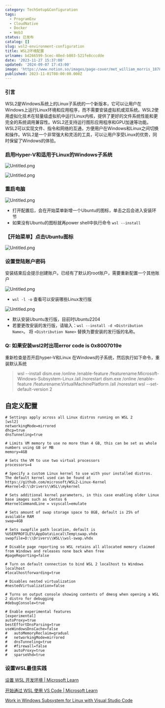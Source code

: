 ```yaml
---
category: TechSetup&Configuration
tags:
  - ProgramEnv
  - CloudNative
  - Docker
  - Web3
status: 已发布
catalog: []
slug: wsl2-environment-configuration
title: WSL2环境配置
urlname: bd266599-5cec-40ed-b803-521fe8cccdde
date: '2023-11-27 15:37:00'
updated: '2024-09-07 17:43:00'
image: 'https://www.notion.so/images/page-cover/met_william_morris_1878.jpg'
published: 2023-11-01T08:00:00.000Z
---
```


### 引言


WSL2是Windows系统上的Linux子系统的一个新版本，它可以让用户在Windows上运行Linux环境和应用程序，而不需要安装虚拟机或双系统。WSL2使用虚拟化技术在轻量级虚拟机中运行Linux内核，提供了更好的文件系统性能和更完全的系统调用兼容性。WSL2还支持运行图形应用程序和GPU加速等功能。WSL2可以实现文件、指令和网络的互通，方便用户在Windows和Linux之间切换和操作。WSL2是一个非常强大和灵活的工具，可以让用户享受Linux的优势，同时保留了Windows的体验。


### 启用Hyper-V和适用于Linux的Windows子系统


![Untitled.png](https://prod-files-secure.s3.us-west-2.amazonaws.com/5d24fe63-e567-4804-86f9-9fdc62e13082/62efe4d1-37d6-4606-a7b8-34dcd63ff38a/Untitled.png?X-Amz-Algorithm=AWS4-HMAC-SHA256&X-Amz-Content-Sha256=UNSIGNED-PAYLOAD&X-Amz-Credential=ASIAZI2LB466U3MHDKTF%2F20250209%2Fus-west-2%2Fs3%2Faws4_request&X-Amz-Date=20250209T213304Z&X-Amz-Expires=3600&X-Amz-Security-Token=IQoJb3JpZ2luX2VjEJT%2F%2F%2F%2F%2F%2F%2F%2F%2F%2FwEaCXVzLXdlc3QtMiJHMEUCIQDF00kludIFMJq2g02zFQd%2FN6iJBVJjwc8omu9vWNTx2wIgPc1GpSZwFaeVFteJSu%2FihBHUgbz4DK8U03sYd6UCpnQqiAQIrf%2F%2F%2F%2F%2F%2F%2F%2F%2F%2FARAAGgw2Mzc0MjMxODM4MDUiDNNRiXM%2FmVmDG8sSiircAxGMeJeWTRoH8auccMtK%2F9WOAV3BcYbLTcbMMS5Qv92oMGMlSAhleyA9jsbFv8Us1B1IstFbPy2hg9qbTuvcrKj6%2Fvwgp7LWbZMl6eVO%2BEw4XtJk34kS72gMz66WtDhK5jAHlMnVel4Hl3nLVlyke6igjFL45L6rH%2F0C7x4ta%2FFGmKIaWfvk2t4GYKuTvF3KC0DiF%2Fb9BJfgo06XsJ%2BFNwv6WFnTDYVHjzIGUN4SfNZOYpenYqcAf4PhPbphps3UL%2BylI3tp%2Bbhqv%2B7ZEweqDdKh8aAqwol08TuMKtxnzUB3%2FXY4yXf%2F2yleAAVDX%2F2wzjDEV6WrHj8jtqxD3Ih6GNoeRfG3U7xxzZA7pqgOTe%2F%2BVj3p6VoT3oiulkNZwKeisvNTyQTz04jG50E53HPN%2B3pf0KTzkfItsyNCnj2pcrt4nvg8%2F8%2FZFmZKLFNzBdzBTA%2BFYYh7evGY8m3ILqgkdGjDm3itDF4o1A3lXowOaQgD17zU5xy6toQsRwqda%2BsTx2KzsoQPMBEOmeonw7N1qV7ZXi%2FTSvQv0PLOpuQOZazmb5s8h9blfiw4ufGtnG6aWjHWuTmIKw0DP8mO%2B0Hi36B9%2FjQiNWDQav6Vrti5W8AhI9kzB%2FbaK7Fl17d2MIqOpL0GOqUBjYQMTgwZEryFcV5xA5svc65NVE5W6K6ec3YkUww2J5%2BQmXldKhhty%2FuRq8mTT1Tm76H0hqYd2FkNaAV52d6c7YBAZm%2B4XK9Se2tuLtEoEfKfc4YoV15lLbuAdDllO1ngBZ%2Fqu0y0iE12PP9wAtlGXMdahrbJNwXp%2FE2iCVf6kem3SngtYA5d3UlLfNifMOABh8RRVtN5nCia9qI9pTQrDP0zkwZJ&X-Amz-Signature=53396aa51ab2d24012fe2022c138996ee614ce63cfb1cfe3c1908ea1d47f7a61&X-Amz-SignedHeaders=host&x-id=GetObject)


![Untitled.png](https://prod-files-secure.s3.us-west-2.amazonaws.com/5d24fe63-e567-4804-86f9-9fdc62e13082/74866fe6-9ce5-4055-94c5-4900f6f5ff8b/Untitled.png?X-Amz-Algorithm=AWS4-HMAC-SHA256&X-Amz-Content-Sha256=UNSIGNED-PAYLOAD&X-Amz-Credential=ASIAZI2LB466U3MHDKTF%2F20250209%2Fus-west-2%2Fs3%2Faws4_request&X-Amz-Date=20250209T213304Z&X-Amz-Expires=3600&X-Amz-Security-Token=IQoJb3JpZ2luX2VjEJT%2F%2F%2F%2F%2F%2F%2F%2F%2F%2FwEaCXVzLXdlc3QtMiJHMEUCIQDF00kludIFMJq2g02zFQd%2FN6iJBVJjwc8omu9vWNTx2wIgPc1GpSZwFaeVFteJSu%2FihBHUgbz4DK8U03sYd6UCpnQqiAQIrf%2F%2F%2F%2F%2F%2F%2F%2F%2F%2FARAAGgw2Mzc0MjMxODM4MDUiDNNRiXM%2FmVmDG8sSiircAxGMeJeWTRoH8auccMtK%2F9WOAV3BcYbLTcbMMS5Qv92oMGMlSAhleyA9jsbFv8Us1B1IstFbPy2hg9qbTuvcrKj6%2Fvwgp7LWbZMl6eVO%2BEw4XtJk34kS72gMz66WtDhK5jAHlMnVel4Hl3nLVlyke6igjFL45L6rH%2F0C7x4ta%2FFGmKIaWfvk2t4GYKuTvF3KC0DiF%2Fb9BJfgo06XsJ%2BFNwv6WFnTDYVHjzIGUN4SfNZOYpenYqcAf4PhPbphps3UL%2BylI3tp%2Bbhqv%2B7ZEweqDdKh8aAqwol08TuMKtxnzUB3%2FXY4yXf%2F2yleAAVDX%2F2wzjDEV6WrHj8jtqxD3Ih6GNoeRfG3U7xxzZA7pqgOTe%2F%2BVj3p6VoT3oiulkNZwKeisvNTyQTz04jG50E53HPN%2B3pf0KTzkfItsyNCnj2pcrt4nvg8%2F8%2FZFmZKLFNzBdzBTA%2BFYYh7evGY8m3ILqgkdGjDm3itDF4o1A3lXowOaQgD17zU5xy6toQsRwqda%2BsTx2KzsoQPMBEOmeonw7N1qV7ZXi%2FTSvQv0PLOpuQOZazmb5s8h9blfiw4ufGtnG6aWjHWuTmIKw0DP8mO%2B0Hi36B9%2FjQiNWDQav6Vrti5W8AhI9kzB%2FbaK7Fl17d2MIqOpL0GOqUBjYQMTgwZEryFcV5xA5svc65NVE5W6K6ec3YkUww2J5%2BQmXldKhhty%2FuRq8mTT1Tm76H0hqYd2FkNaAV52d6c7YBAZm%2B4XK9Se2tuLtEoEfKfc4YoV15lLbuAdDllO1ngBZ%2Fqu0y0iE12PP9wAtlGXMdahrbJNwXp%2FE2iCVf6kem3SngtYA5d3UlLfNifMOABh8RRVtN5nCia9qI9pTQrDP0zkwZJ&X-Amz-Signature=f02ce07eecfb3ee8889e8b5f6d47b05d200fcfecb2cdaa0bde0ebc5bf3257e54&X-Amz-SignedHeaders=host&x-id=GetObject)


### 重启电脑


![Untitled.png](https://prod-files-secure.s3.us-west-2.amazonaws.com/5d24fe63-e567-4804-86f9-9fdc62e13082/ed8ca255-2fda-4c1b-9b1a-f1896300e8e7/Untitled.png?X-Amz-Algorithm=AWS4-HMAC-SHA256&X-Amz-Content-Sha256=UNSIGNED-PAYLOAD&X-Amz-Credential=ASIAZI2LB466U3MHDKTF%2F20250209%2Fus-west-2%2Fs3%2Faws4_request&X-Amz-Date=20250209T213304Z&X-Amz-Expires=3600&X-Amz-Security-Token=IQoJb3JpZ2luX2VjEJT%2F%2F%2F%2F%2F%2F%2F%2F%2F%2FwEaCXVzLXdlc3QtMiJHMEUCIQDF00kludIFMJq2g02zFQd%2FN6iJBVJjwc8omu9vWNTx2wIgPc1GpSZwFaeVFteJSu%2FihBHUgbz4DK8U03sYd6UCpnQqiAQIrf%2F%2F%2F%2F%2F%2F%2F%2F%2F%2FARAAGgw2Mzc0MjMxODM4MDUiDNNRiXM%2FmVmDG8sSiircAxGMeJeWTRoH8auccMtK%2F9WOAV3BcYbLTcbMMS5Qv92oMGMlSAhleyA9jsbFv8Us1B1IstFbPy2hg9qbTuvcrKj6%2Fvwgp7LWbZMl6eVO%2BEw4XtJk34kS72gMz66WtDhK5jAHlMnVel4Hl3nLVlyke6igjFL45L6rH%2F0C7x4ta%2FFGmKIaWfvk2t4GYKuTvF3KC0DiF%2Fb9BJfgo06XsJ%2BFNwv6WFnTDYVHjzIGUN4SfNZOYpenYqcAf4PhPbphps3UL%2BylI3tp%2Bbhqv%2B7ZEweqDdKh8aAqwol08TuMKtxnzUB3%2FXY4yXf%2F2yleAAVDX%2F2wzjDEV6WrHj8jtqxD3Ih6GNoeRfG3U7xxzZA7pqgOTe%2F%2BVj3p6VoT3oiulkNZwKeisvNTyQTz04jG50E53HPN%2B3pf0KTzkfItsyNCnj2pcrt4nvg8%2F8%2FZFmZKLFNzBdzBTA%2BFYYh7evGY8m3ILqgkdGjDm3itDF4o1A3lXowOaQgD17zU5xy6toQsRwqda%2BsTx2KzsoQPMBEOmeonw7N1qV7ZXi%2FTSvQv0PLOpuQOZazmb5s8h9blfiw4ufGtnG6aWjHWuTmIKw0DP8mO%2B0Hi36B9%2FjQiNWDQav6Vrti5W8AhI9kzB%2FbaK7Fl17d2MIqOpL0GOqUBjYQMTgwZEryFcV5xA5svc65NVE5W6K6ec3YkUww2J5%2BQmXldKhhty%2FuRq8mTT1Tm76H0hqYd2FkNaAV52d6c7YBAZm%2B4XK9Se2tuLtEoEfKfc4YoV15lLbuAdDllO1ngBZ%2Fqu0y0iE12PP9wAtlGXMdahrbJNwXp%2FE2iCVf6kem3SngtYA5d3UlLfNifMOABh8RRVtN5nCia9qI9pTQrDP0zkwZJ&X-Amz-Signature=350f65203a99ec584970b6c84d378a235c0e0092dabdd2361ca87700c5ade62a&X-Amz-SignedHeaders=host&x-id=GetObject)

- 打开配置后，会在开始菜单新增一个Ubuntu的图标，单击之后会进入安装环节
- 如果没有Ubuntu的图标就再power shell中执行命令 `wsl --install`

### 【开始菜单】点击Ubuntu图标


![Untitled.png](https://prod-files-secure.s3.us-west-2.amazonaws.com/5d24fe63-e567-4804-86f9-9fdc62e13082/d7415a12-f453-43fe-a604-a208d85638a3/Untitled.png?X-Amz-Algorithm=AWS4-HMAC-SHA256&X-Amz-Content-Sha256=UNSIGNED-PAYLOAD&X-Amz-Credential=ASIAZI2LB466U3MHDKTF%2F20250209%2Fus-west-2%2Fs3%2Faws4_request&X-Amz-Date=20250209T213304Z&X-Amz-Expires=3600&X-Amz-Security-Token=IQoJb3JpZ2luX2VjEJT%2F%2F%2F%2F%2F%2F%2F%2F%2F%2FwEaCXVzLXdlc3QtMiJHMEUCIQDF00kludIFMJq2g02zFQd%2FN6iJBVJjwc8omu9vWNTx2wIgPc1GpSZwFaeVFteJSu%2FihBHUgbz4DK8U03sYd6UCpnQqiAQIrf%2F%2F%2F%2F%2F%2F%2F%2F%2F%2FARAAGgw2Mzc0MjMxODM4MDUiDNNRiXM%2FmVmDG8sSiircAxGMeJeWTRoH8auccMtK%2F9WOAV3BcYbLTcbMMS5Qv92oMGMlSAhleyA9jsbFv8Us1B1IstFbPy2hg9qbTuvcrKj6%2Fvwgp7LWbZMl6eVO%2BEw4XtJk34kS72gMz66WtDhK5jAHlMnVel4Hl3nLVlyke6igjFL45L6rH%2F0C7x4ta%2FFGmKIaWfvk2t4GYKuTvF3KC0DiF%2Fb9BJfgo06XsJ%2BFNwv6WFnTDYVHjzIGUN4SfNZOYpenYqcAf4PhPbphps3UL%2BylI3tp%2Bbhqv%2B7ZEweqDdKh8aAqwol08TuMKtxnzUB3%2FXY4yXf%2F2yleAAVDX%2F2wzjDEV6WrHj8jtqxD3Ih6GNoeRfG3U7xxzZA7pqgOTe%2F%2BVj3p6VoT3oiulkNZwKeisvNTyQTz04jG50E53HPN%2B3pf0KTzkfItsyNCnj2pcrt4nvg8%2F8%2FZFmZKLFNzBdzBTA%2BFYYh7evGY8m3ILqgkdGjDm3itDF4o1A3lXowOaQgD17zU5xy6toQsRwqda%2BsTx2KzsoQPMBEOmeonw7N1qV7ZXi%2FTSvQv0PLOpuQOZazmb5s8h9blfiw4ufGtnG6aWjHWuTmIKw0DP8mO%2B0Hi36B9%2FjQiNWDQav6Vrti5W8AhI9kzB%2FbaK7Fl17d2MIqOpL0GOqUBjYQMTgwZEryFcV5xA5svc65NVE5W6K6ec3YkUww2J5%2BQmXldKhhty%2FuRq8mTT1Tm76H0hqYd2FkNaAV52d6c7YBAZm%2B4XK9Se2tuLtEoEfKfc4YoV15lLbuAdDllO1ngBZ%2Fqu0y0iE12PP9wAtlGXMdahrbJNwXp%2FE2iCVf6kem3SngtYA5d3UlLfNifMOABh8RRVtN5nCia9qI9pTQrDP0zkwZJ&X-Amz-Signature=81965a32fbfe60349f9a3608ea06346c01aac4329f7140a481e1510e13204a81&X-Amz-SignedHeaders=host&x-id=GetObject)


### 设置登陆账户密码


安装结束后会提示创建账户。已经有了默认的root账户，需要重新配置一个其他账户


![Untitled.png](https://prod-files-secure.s3.us-west-2.amazonaws.com/5d24fe63-e567-4804-86f9-9fdc62e13082/bb38a6ce-031e-4122-9787-de509d2240bf/Untitled.png?X-Amz-Algorithm=AWS4-HMAC-SHA256&X-Amz-Content-Sha256=UNSIGNED-PAYLOAD&X-Amz-Credential=ASIAZI2LB466U3MHDKTF%2F20250209%2Fus-west-2%2Fs3%2Faws4_request&X-Amz-Date=20250209T213304Z&X-Amz-Expires=3600&X-Amz-Security-Token=IQoJb3JpZ2luX2VjEJT%2F%2F%2F%2F%2F%2F%2F%2F%2F%2FwEaCXVzLXdlc3QtMiJHMEUCIQDF00kludIFMJq2g02zFQd%2FN6iJBVJjwc8omu9vWNTx2wIgPc1GpSZwFaeVFteJSu%2FihBHUgbz4DK8U03sYd6UCpnQqiAQIrf%2F%2F%2F%2F%2F%2F%2F%2F%2F%2FARAAGgw2Mzc0MjMxODM4MDUiDNNRiXM%2FmVmDG8sSiircAxGMeJeWTRoH8auccMtK%2F9WOAV3BcYbLTcbMMS5Qv92oMGMlSAhleyA9jsbFv8Us1B1IstFbPy2hg9qbTuvcrKj6%2Fvwgp7LWbZMl6eVO%2BEw4XtJk34kS72gMz66WtDhK5jAHlMnVel4Hl3nLVlyke6igjFL45L6rH%2F0C7x4ta%2FFGmKIaWfvk2t4GYKuTvF3KC0DiF%2Fb9BJfgo06XsJ%2BFNwv6WFnTDYVHjzIGUN4SfNZOYpenYqcAf4PhPbphps3UL%2BylI3tp%2Bbhqv%2B7ZEweqDdKh8aAqwol08TuMKtxnzUB3%2FXY4yXf%2F2yleAAVDX%2F2wzjDEV6WrHj8jtqxD3Ih6GNoeRfG3U7xxzZA7pqgOTe%2F%2BVj3p6VoT3oiulkNZwKeisvNTyQTz04jG50E53HPN%2B3pf0KTzkfItsyNCnj2pcrt4nvg8%2F8%2FZFmZKLFNzBdzBTA%2BFYYh7evGY8m3ILqgkdGjDm3itDF4o1A3lXowOaQgD17zU5xy6toQsRwqda%2BsTx2KzsoQPMBEOmeonw7N1qV7ZXi%2FTSvQv0PLOpuQOZazmb5s8h9blfiw4ufGtnG6aWjHWuTmIKw0DP8mO%2B0Hi36B9%2FjQiNWDQav6Vrti5W8AhI9kzB%2FbaK7Fl17d2MIqOpL0GOqUBjYQMTgwZEryFcV5xA5svc65NVE5W6K6ec3YkUww2J5%2BQmXldKhhty%2FuRq8mTT1Tm76H0hqYd2FkNaAV52d6c7YBAZm%2B4XK9Se2tuLtEoEfKfc4YoV15lLbuAdDllO1ngBZ%2Fqu0y0iE12PP9wAtlGXMdahrbJNwXp%2FE2iCVf6kem3SngtYA5d3UlLfNifMOABh8RRVtN5nCia9qI9pTQrDP0zkwZJ&X-Amz-Signature=23513f6419cc5ada78d6fc942ab065eb9700c92e0d0601aab4cd14e8a031c2f0&X-Amz-SignedHeaders=host&x-id=GetObject)

- `wsl -l -o` 查看可以安装哪些Linux发行版

![Untitled.png](https://prod-files-secure.s3.us-west-2.amazonaws.com/5d24fe63-e567-4804-86f9-9fdc62e13082/4b4e5e2f-4e13-4651-8884-559a62c38137/Untitled.png?X-Amz-Algorithm=AWS4-HMAC-SHA256&X-Amz-Content-Sha256=UNSIGNED-PAYLOAD&X-Amz-Credential=ASIAZI2LB466U3MHDKTF%2F20250209%2Fus-west-2%2Fs3%2Faws4_request&X-Amz-Date=20250209T213304Z&X-Amz-Expires=3600&X-Amz-Security-Token=IQoJb3JpZ2luX2VjEJT%2F%2F%2F%2F%2F%2F%2F%2F%2F%2FwEaCXVzLXdlc3QtMiJHMEUCIQDF00kludIFMJq2g02zFQd%2FN6iJBVJjwc8omu9vWNTx2wIgPc1GpSZwFaeVFteJSu%2FihBHUgbz4DK8U03sYd6UCpnQqiAQIrf%2F%2F%2F%2F%2F%2F%2F%2F%2F%2FARAAGgw2Mzc0MjMxODM4MDUiDNNRiXM%2FmVmDG8sSiircAxGMeJeWTRoH8auccMtK%2F9WOAV3BcYbLTcbMMS5Qv92oMGMlSAhleyA9jsbFv8Us1B1IstFbPy2hg9qbTuvcrKj6%2Fvwgp7LWbZMl6eVO%2BEw4XtJk34kS72gMz66WtDhK5jAHlMnVel4Hl3nLVlyke6igjFL45L6rH%2F0C7x4ta%2FFGmKIaWfvk2t4GYKuTvF3KC0DiF%2Fb9BJfgo06XsJ%2BFNwv6WFnTDYVHjzIGUN4SfNZOYpenYqcAf4PhPbphps3UL%2BylI3tp%2Bbhqv%2B7ZEweqDdKh8aAqwol08TuMKtxnzUB3%2FXY4yXf%2F2yleAAVDX%2F2wzjDEV6WrHj8jtqxD3Ih6GNoeRfG3U7xxzZA7pqgOTe%2F%2BVj3p6VoT3oiulkNZwKeisvNTyQTz04jG50E53HPN%2B3pf0KTzkfItsyNCnj2pcrt4nvg8%2F8%2FZFmZKLFNzBdzBTA%2BFYYh7evGY8m3ILqgkdGjDm3itDF4o1A3lXowOaQgD17zU5xy6toQsRwqda%2BsTx2KzsoQPMBEOmeonw7N1qV7ZXi%2FTSvQv0PLOpuQOZazmb5s8h9blfiw4ufGtnG6aWjHWuTmIKw0DP8mO%2B0Hi36B9%2FjQiNWDQav6Vrti5W8AhI9kzB%2FbaK7Fl17d2MIqOpL0GOqUBjYQMTgwZEryFcV5xA5svc65NVE5W6K6ec3YkUww2J5%2BQmXldKhhty%2FuRq8mTT1Tm76H0hqYd2FkNaAV52d6c7YBAZm%2B4XK9Se2tuLtEoEfKfc4YoV15lLbuAdDllO1ngBZ%2Fqu0y0iE12PP9wAtlGXMdahrbJNwXp%2FE2iCVf6kem3SngtYA5d3UlLfNifMOABh8RRVtN5nCia9qI9pTQrDP0zkwZJ&X-Amz-Signature=f52732b396a06b384cb3bdc4c603ce11d4768e0bfb7b46c4508f2822d1da7772&X-Amz-SignedHeaders=host&x-id=GetObject)

- 默认安装Ubuntu发行版，目前时Ubuntu2204
- 若要更改安装的发行版，请输入：`wsl --install -d <Distribution Name>`。 将 `<Distribution Name>` 替换为要安装的发行版的名称。

### Q: 如果安装wsl2时出现error code is 0x8007019e


重新检查是否开启hyper-V和Linux 在Windows的子系统，然后执行如下命令，重装默认系统

> wsl --install
> dism.exe /online /enable-feature /featurename:Microsoft-Windows-Subsystem-Linux /all /norestart
> dism.exe /online /enable-feature /featurename:VirtualMachinePlatform /all /norestart
> wsl --set-default-version 2

## 自定义配置


```shell
# Settings apply across all Linux distros running on WSL 2
[wsl2]
networkingMode=mirrored
dhcp=true
dnsTunneling=true

# Limits VM memory to use no more than 4 GB, this can be set as whole numbers using GB or MB
memory=4GB 

# Sets the VM to use two virtual processors
processors=4

# Specify a custom Linux kernel to use with your installed distros. The default kernel used can be found at https://github.com/microsoft/WSL2-Linux-Kernel
#kernel=D:\\Drivers\\WSL\\mykernel

# Sets additional kernel parameters, in this case enabling older Linux base images such as Centos 6
#kernelCommandLine = vsyscall=emulate

# Sets amount of swap storage space to 8GB, default is 25% of available RAM
swap=4GB

# Sets swapfile path location, default is %USERPROFILE%\AppData\Local\Temp\swap.vhdx
swapfile=D:\\Drivers\\WSL\\wsl-swap.vhdx

# Disable page reporting so WSL retains all allocated memory claimed from Windows and releases none back when free
#pageReporting=false

# Turn on default connection to bind WSL 2 localhost to Windows localhost
#localhostforwarding=true

# Disables nested virtualization
#nestedVirtualization=false

# Turns on output console showing contents of dmesg when opening a WSL 2 distro for debugging
#debugConsole=true

# Enable experimental features
[experimental]
autoProxy=true
bestEffortDnsParsing=true
useWindowsDnsCache=false
#   autoMemoryReclaim=gradual
#   networkingMode=mirrored
#   dnsTunneling=true
#   #firewall=false
#   autoProxy=true
#   sparseVhd=true
```


### 设置WSL最佳实践


[设置 WSL 开发环境 | Microsoft Learn](https://learn.microsoft.com/zh-cn/windows/wsl/setup/environment#set-up-your-linux-username-and-password)


[开始通过 WSL 使用 VS Code | Microsoft Learn](https://learn.microsoft.com/zh-cn/windows/wsl/tutorials/wsl-vscode)


[Work in Windows Subsystem for Linux with Visual Studio Code](https://code.visualstudio.com/docs/remote/wsl-tutorial)

